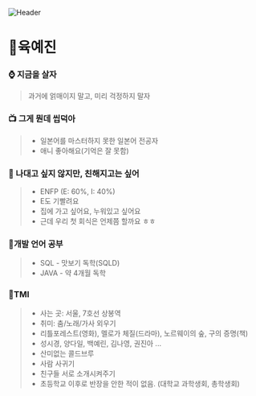 ![Header](https://capsule-render.vercel.app/api?type=venom&height=200&color=81BEF7&text=Just%20Go%20For%20It!&fontColor=000000&stroke=08298A)
# 👀육예진 
### ⌚ 지금을 살자
>과거에 얽매이지 말고, 미리 걱정하지 말자

### 📺 그게 뭔데 씹덕아
>- 일본어를 마스터하지 못한 일본어 전공자
>- 애니 좋아해요(기억은 잘 못함)

### 🌻 나대고 싶지 않지만, 친해지고는 싶어
>- ENFP (E: 60%, I: 40%)
>- E도 기빨려요
>- 집에 가고 싶어요, 누워있고 싶어요
>- 근데 우리 첫 회식은 언제쯤 할까요 ㅎㅎ

### 📂개발 언어 공부
>- SQL - 맛보기 독학(SQLD)
>- JAVA - 약 4개월 독학

### 🎇TMI
>- 사는 곳: 서울, 7호선 상봉역
>- 취미: 춤/노래/가사 외우기
>- 리틀포레스트(영화), 멜로가 체질(드라마), 노르웨이의 숲, 구의 증명(책)
>- 성시경, 양다일, 백예린, 김나영, 권진아 ...
>- 산미없는 콜드브루
>- 사람 사귀기
>- 친구들 서로 소개시켜주기
>- 초등학교 이후로 반장을 안한 적이 없음. (대학교 과학생회, 총학생회)